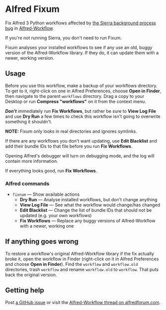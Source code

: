 
Alfred Fixum
============

Fix Alfred 3 Python workflows affected by [the Sierra background process bug][bug] in [Alfred-Workflow][aw].

If you're not running Sierra, you don't need to run Fixum.

Fixum analyses your installed workflows to see if any use an old, buggy version of the Alfred-Workflow library. If they do, it can update them with a newer, working version.


Usage
-----

Before you use this workflow, make a backup of your workflows directory. To get to it, right-click on one in Alfred Preferences, choose **Open in Finder**, then navigate to the parent `workflows` directory. Drag a copy to your Desktop or run **Compress "workflows"** on it from the context menu.

*__Don't__* immediately run **Fix Workflows**, but rather be sure to **View Log File** and use **Dry Run** a few times to check this workflow isn't going to overwrite something it shouldn't.

**NOTE:** Fixum only looks in real directories and ignores symlinks.

If there are any workflows you don't want updating, use **Edit Blacklist** and add their bundle IDs to that file before you run **Fix Workflows**.

 Opening Alfred's debugger will turn on debugging mode, and the log will contain more information.

If everything looks good, run **Fix Workflows**.


### Alfred commands ###

- `fixnum` — Show available actions
    - **Dry Run** — Analyse installed workflows, but don't change anything
    - **View Log File** — See what the workflow would change/has changed
    - **Edit Blacklist** — Change the list of bundle IDs that should not be updated (e.g. your own workflows)
    - **Fix Workflows** — Replace any buggy versions of Alfred-Workflow with a newer, working one


If anything goes wrong
----------------------

To restore a workflow's original Alfred-Workflow library if the fix actually broke it, open the workflow in Finder (right-click on it in Alfred Preferences and choose **Open in Finder**). Find the `workflow` and `workflow.old` directories, trash `workflow` and rename `workflow.old` to `workflow`. That puts back the original version.


Getting help
------------

Post [a GitHub issue][issues] or visit the [Alfred-Workflow thread on alfredforum.com][forum].


[mit]: ./src/LICENCE.txt
[aw]: https://github.com/deanishe/alfred-workflow/
[bug]: https://github.com/deanishe/alfred-workflow/issues/111
[forum]: https://www.alfredforum.com/topic/4031-workflow-library-for-python/
[issues]: https://github.com/deanishe/alfred-fixum/issues/